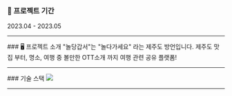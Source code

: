 
### 📆 프로젝트 기간
2023.04 - 2023.05
<hr/>
### 🖥️ 프로젝트 소개
"놀당갑서"는 "놀다가세요" 라는 제주도 방언입니다. 제주도 맛집 부터, 명소, 여행 중 볼만한 OTT소개 까지 여행 관련 공유 플랫폼!
<hr/>
### 기술 스택
<img src="https://img.shields.io/badge/springboot-6DB33F?style=for-the-badge&logo=springboot&logoColor=white">
<hr/>
